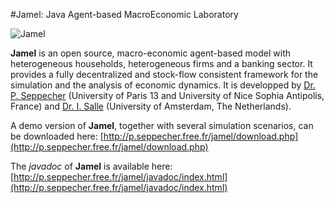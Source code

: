#Jamel: Java Agent-based MacroEconomic Laboratory

![Jamel](http://p.seppecher.free.fr/jamel/util/github.jpg "Jamel")

**Jamel** is an open source, macro-economic agent-based model with heterogeneous households, heterogeneous firms and a banking sector. 
It provides a fully decentralized and stock-flow consistent framework for the simulation and the analysis of economic dynamics.
It is developped by [Dr. P. Seppecher](https://cv.archives-ouvertes.fr/pascal-seppecher) (University of Paris 13 and University of Nice Sophia Antipolis, France) 
and [Dr. I. Salle](http://www.uva.nl/en/about-the-uva/organisation/staff-members/content/s/a/i.l.salle/i.l.salle.html) (University of Amsterdam, The Netherlands).

A demo version of **Jamel**, together with several simulation scenarios, can be downloaded here: [http://p.seppecher.free.fr/jamel/download.php](http://p.seppecher.free.fr/jamel/download.php)

The *javadoc* of **Jamel** is available here: [http://p.seppecher.free.fr/jamel/javadoc/index.html](http://p.seppecher.free.fr/jamel/javadoc/index.html)